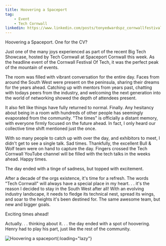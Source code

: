```yaml
---
title: Hoovering a Spaceport
tag:
    - Event
    - Tech Cornwall
linkedin: https://www.linkedin.com/posts/tonyedwardspz_cornwallfestivaloftech-activity-7166402106642411520-Qfzf
---
```


Hoovering a Spaceport. One for the CV?

Just one of the many joys experienced as part of the recent Big Tech Showcase, hosted by Tech Cornwall at Spaceport Cornwall this week. As the headline event of the Cornwall Festival Of Tech, it was the perfect peak of the mountain of events.

The room was filled with vibrant conversation for the entire day. Faces from around the South West were present on the peninsula, sharing their dreams for the years ahead. Catching up with mentors from years past, chatting with todays peers from the industry, and welcoming the next generation into the world of networking showed the depth of attendees present.

It also felt like things have fully returned to normal. Finally. Any hesitancy about being in a room with hundreds of other people has seemingly evaporated from the community. "The times" is officially a distant memory, with everyone firmly focused on the future ahead. In fact, I only heard our collective time shift mentioned just the once.

With so many people to catch up with over the day, and exhibitors to meet, I didn't get to see a single talk. Sad times. Thankfully, the excellent Bull & Wolf team were on hand to capture the day. Fingers crossed the Tech Cornwall YouTube channel will be filled with the tech talks in the weeks ahead. Happy times.

The day ended with a tinge of sadness, but topped with excitement.

After a decade of the orgs existence, it's time for a refresh. The words "Tech Cornwall" will always have a special place in my heart. . . it's the reason I decided to stay in the South West after all! With an evolving industry landscape, it needs to fledge its technical nest, spread its wings, and soar to the heights it's been destined for. The same awesome team, but new and bigger goals.

Exciting times ahead!

Actually. . . thinking about it. . . the day ended with a spot of hoovering. Henry had to play his part, just like the rest of the community.

![Hoovering a spaceport](/assets/images/2024/hoovering.jpg "Hoovering Cornwall Spaceport"){:loading="lazy"}
